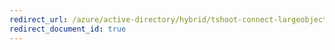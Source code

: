 ```yaml
---
redirect_url: /azure/active-directory/hybrid/tshoot-connect-largeobjecterror-usercertificate
redirect_document_id: true
---
```

